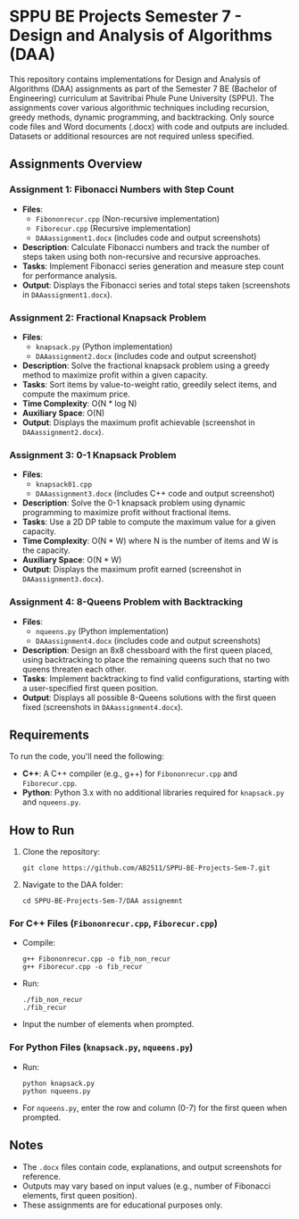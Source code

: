 # SPPU BE Projects Semester 7 - Design and Analysis of Algorithms (DAA)

This repository contains implementations for Design and Analysis of Algorithms (DAA) assignments as part of the Semester 7 BE (Bachelor of Engineering) curriculum at Savitribai Phule Pune University (SPPU). The assignments cover various algorithmic techniques including recursion, greedy methods, dynamic programming, and backtracking. Only source code files and Word documents (.docx) with code and outputs are included. Datasets or additional resources are not required unless specified.

## Assignments Overview

### Assignment 1: Fibonacci Numbers with Step Count
- **Files**: 
  - `Fibononrecur.cpp` (Non-recursive implementation)
  - `Fiborecur.cpp` (Recursive implementation)
  - `DAAassignment1.docx` (includes code and output screenshots)
- **Description**: Calculate Fibonacci numbers and track the number of steps taken using both non-recursive and recursive approaches.
- **Tasks**: Implement Fibonacci series generation and measure step count for performance analysis.
- **Output**: Displays the Fibonacci series and total steps taken (screenshots in `DAAassignment1.docx`).

### Assignment 2: Fractional Knapsack Problem
- **Files**: 
  - `knapsack.py` (Python implementation)
  - `DAAassignment2.docx` (includes code and output screenshot)
- **Description**: Solve the fractional knapsack problem using a greedy method to maximize profit within a given capacity.
- **Tasks**: Sort items by value-to-weight ratio, greedily select items, and compute the maximum price.
- **Time Complexity**: O(N * log N)
- **Auxiliary Space**: O(N)
- **Output**: Displays the maximum profit achievable (screenshot in `DAAassignment2.docx`).

### Assignment 3: 0-1 Knapsack Problem
- **Files**:
  - `knapsack01.cpp` 
  - `DAAassignment3.docx` (includes C++ code and output screenshot)
- **Description**: Solve the 0-1 knapsack problem using dynamic programming to maximize profit without fractional items.
- **Tasks**: Use a 2D DP table to compute the maximum value for a given capacity.
- **Time Complexity**: O(N * W) where N is the number of items and W is the capacity.
- **Auxiliary Space**: O(N * W)
- **Output**: Displays the maximum profit earned (screenshot in `DAAassignment3.docx`).

### Assignment 4: 8-Queens Problem with Backtracking
- **Files**: 
  - `nqueens.py` (Python implementation)
  - `DAAassignment4.docx` (includes code and output screenshots)
- **Description**: Design an 8x8 chessboard with the first queen placed, using backtracking to place the remaining queens such that no two queens threaten each other.
- **Tasks**: Implement backtracking to find valid configurations, starting with a user-specified first queen position.
- **Output**: Displays all possible 8-Queens solutions with the first queen fixed (screenshots in `DAAassignment4.docx`).

## Requirements
To run the code, you'll need the following:
- **C++**: A C++ compiler (e.g., g++) for `Fibononrecur.cpp` and `Fiborecur.cpp`.
- **Python**: Python 3.x with no additional libraries required for `knapsack.py` and `nqueens.py`.

## How to Run
1. Clone the repository:  
   ```
   git clone https://github.com/AB2511/SPPU-BE-Projects-Sem-7.git
   ```
2. Navigate to the DAA folder:  
   ```
   cd SPPU-BE-Projects-Sem-7/DAA assignemnt
   ```

### For C++ Files (`Fibononrecur.cpp`, `Fiborecur.cpp`)
- Compile:  
  ```
  g++ Fibononrecur.cpp -o fib_non_recur
  g++ Fiborecur.cpp -o fib_recur
  ```
- Run:  
  ```
  ./fib_non_recur
  ./fib_recur
  ```
- Input the number of elements when prompted.

### For Python Files (`knapsack.py`, `nqueens.py`)
- Run:  
  ```
  python knapsack.py
  python nqueens.py
  ```
- For `nqueens.py`, enter the row and column (0-7) for the first queen when prompted.

## Notes
- The `.docx` files contain code, explanations, and output screenshots for reference.
- Outputs may vary based on input values (e.g., number of Fibonacci elements, first queen position).
- These assignments are for educational purposes only.
